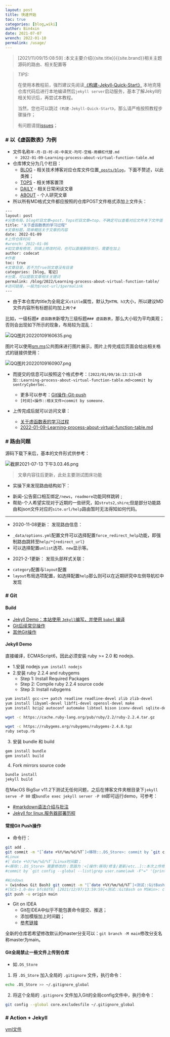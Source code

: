 ```yaml
---
layout: post
title: 快速开始
toc: true
categories: [blog,wiki]
author: Bin4xin
date: 2021-07-07
wrench: 2022-01-10
permalink: /usage/
---
```


> [2021/11/09/15:08:59] :本文主要介绍{{site.title}}{{site.brand}}相关主题源码的路由、相关配置等

> *TIPS:*
>
> 在使用本教程前，强烈建议先阅读[《构建-Jekyll-Quick-Start》](https://github.com/Bin4xin/bin4xin.github.io/wiki/%E6%9E%84%E5%BB%BA-Jekyll-Quick-Start)
> 本地克隆仓库代码后进行本地编译然后`jekyll server`启动服务，基本了解Jekyll的相关知识后，再尝试本教程。
>
> 当然，您也可以跳过`《构建-Jekyll-Quick-Start》`，那么请严格按照教程步骤操作；
>
> 有问题请提[issues](https://github.com/Bin4xin/bin4xin.github.io/issues/new)；


### # 以《虚函数表》为例

- 文件名称`年-月-日-时-间-中英文-均可-空格-用横杠代替.md`
  - `2022-01-09-Learning-process-about-virtual-function-table.md`
- 仓库博文分为几个栏目：
  - [BLOG](https://www.sentrylab.cn/blog/) - 相关技术博客对应仓库文件位置[`_posts/blog`](https://github.com/Bin4xin/bin4xin.github.io/tree/main/_posts/blog)，下面不赘述，以此类推；
  - [TOPS](https://www.sentrylab.cn/tops/) - 相关博客置顶
  - [DAILY](https://www.sentrylab.cn/daily/) - 相关日常闲谈文章
  - [ABOUT](https://www.sentrylab.cn/about/) - 个人研究文章
- 所以所有MD格式文件都应按照的仓库POST文件格式添加上文件头：

```bash
---
layout: post
#分类布局，blog栏目文章=post，Tops栏目文章=top，不确定可以查看对应文件夹下文件值
title: "关于虚函数表的学习过程"
#文章标题，简单概括关于文章的内容
date: 2022-01-09
#上传仓库时间
#wrench: 2022-01-06
#如文章有修改，则填上修改时间，也可以直接删除改行，需要在加上
author: codecat
#作者
toc: true
#文章目录，若不为True则文章没有目录
categories: [blog, 笔记]
#分类，可以提取文章相关关键词
permalink: /blog/2022/Learning-process-about-virtual-function-table/
#访问链接，一般为$root-url/$permalink
---
```

- 由于本仓库内title为全局定义`ctitle`属性，默认为`HTML h3`大小，所以建议MD文件内容所有标题前均加上`两个#`

比如，一级标题`# 虚函数表`新增为三级标题`### 虚函数表`，那么大小较为平均美观；否则会出现如下所示的现象，布局较为混乱：

![QQ图片20220109160635.png](https://s2.loli.net/2022/01/09/b1yYzColZqBPO7N.png)

图片可以使用[sm.ms](https://sm.ms/)公共图床进行图片展示，图片上传完成后页面会给出相关格式的链接供使用：

![QQ图片20220109160907.png](https://s2.loli.net/2022/01/09/O69qn1yIWGphVvE.png)

- 而提交的信息可以按照这个格式参考：`[2022/01/09/16:13:13]<添加::Learning-process-about-virtual-function-table.md>commit by sentryCyberSec.`
  - 更多可以参考：[Git操作-Git-push](https://github.com/Bin4xin/bin4xin.github.io/wiki/Git%E6%93%8D%E4%BD%9C-Git-push)
  - `[时间]<操作::相关文件>commit by someone.`

- 上传完成后就可以访问文章：
  - [关于虚函数表的学习过程](https://www.sentrylab.cn/blog/2022/Learning-process-about-virtual-function-table/)
  - [2022-01-09-Learning-process-about-virtual-function-table.md](https://github.com/sentryCyberSec/sentryCyberSec.github.io/blob/main/_posts/blog/2022-01-09-Learning-process-about-virtual-function-table.md)

### # 路由问题

源码下载下来后，基本的文件形式供参考：

![截屏2021-07-13 下午3.03.46.png](https://i.loli.net/2021/07/13/o4gb1veWBlfyx8T.png)

> 文章内容往后更新，此处主要测试图床功能

* 实操下来发现路由结构如下：
- 新闻-公告窗口相互绑定`/news`，`readmore`功能同样跳转	;
- 帮助-个人希望实现对于近期的一些研究，如`struts2,shiro`;但是部分功能路由和json文件对应的`site.url/help`路由暂时无法得知如何代码。

***
* 2020-11-08更新：
  发现路由信息：
- `_data/options.yml`配置文件可以选择配置`force_redirect_help`功能，即强制路由跳转至`help/*{redirect_url}`
-	可以选择配置`unlist`选项、`new`显示等。

* 2021-2-1更新：
  发现头部样式关联：
- `category`配置与`layout`配置
- `layout`布局选项配置，如选择配置`help`那么则可以在近期研究中左侧导航栏中发现

### # Git

#### Build

- [Jekyll Demo：本站使用 `Jekyll`编写，并使用 `babel` 编译](#Jekyll-Demo)
- [Git后续常见操作](#常规Git-Push操作)
- [其他Git操作](#Git全局禁止一些文件上传到仓库)

#### Jekyll Demo

直接编译，ECMAScript6，因此必须安装 ruby >= 2.0 和 nodejs.

- 1.安装 nodejs `yum install nodejs`
- 2.安装 ruby 2.2.4 and rubygems
  - Step 1: Install Required Packages
  - Step 2: Compile ruby 2.2.4 source code
  - Step 3: Install rubygems

```bash
yum install gcc-c++ patch readline readline-devel zlib zlib-devel
yum install libyaml-devel libffi-devel openssl-devel make
yum install bzip2 autoconf automake libtool bison iconv-devel sqlite-devel

wget -c https://cache.ruby-lang.org/pub/ruby/2.2/ruby-2.2.4.tar.gz

wget -c https://rubygems.org/rubygems/rubygems-2.4.8.tgz
ruby setup.rb
```
3. 安装 bundle 和 build

```bash
gem install bundle
gem install build
```

4. Fork mirrors source code

```bash
bundle install
jekyll build
```

在MacOS BigSur v11.2下测试无任何问题，之后在博客文件夹根目录下`jekyll serve -P 80` 或`bundle exec jekyll server -P 80`即可运行demo，可参考：
- [#markdown语法介绍与批注](https://about.sentrylab.cn/news/sentry-lab-markdown-usage/)
- [Jekyll for linux.服务器部署历程](https://www.sentrylab.cn/blog/2019/jekyll/in/linux/)

#### 常规Git Push操作

- 命令行：

```bash
git add .
git commit -m "[`date +%Y/%m/%d/%T`]<移除::.DS_Store>: commit by `git config --global --list|grep user.name|awk -F"=" '{print $2}'`"
#Linux
#[`date +%Y/%m/%d/%T`]Linux时间戳；
#<移除::.DS_Store> 需要修改的；思路为：<[操作:移除/修复/更新/etc..]::本次上传修改的文件/.DS_Store>
#commit by `git config --global --list|grep user.name|awk -F"=" '{print $2}'` 取出操作人

#Windows
> (windows Git Bash) git commit -m "[`date +%Y/%m/%d/%T`]<测试::GitBash on MSWin>: commit by `git config --global --list|grep user.name|awk -F"=" '{print $2}'`"
#[SCS-1.0-dev bfc8df8] [2021/12/07/13:59:59]<测试::GitBash on MSWin>: commit by sentryCyberSec
git push -u origin main
```

- Git on IDEA
  - Git在IDEA中似乎不能包裹命令提交、推送；
  - 添加模版加上时间戳；
  - [参考链接](https://blog.csdn.net/Q748893892/article/details/102460868)

全新的仓库若希望修改默认的master分支可以：`git branch -M main`修改分支名称master为main。

#### Git全局禁止一些文件上传到仓库

- 如`.DS_Store`

1. 将 `.DS_Store` 加入全局的 `.gitignore` 文件，执行命令：

```bash
echo .DS_Store >> ~/.gitignore_global
```

2. 将这个全局的 `.gitignore` 文件加入Git的全局config文件中，执行命令：

```bash
git config --global core.excludesfile ~/.gitignore_global
```

### # Action + Jekyll

[yml文件](https://github.com/Bin4xin/bin4xin.github.io/blob/main/.github/workflows/deploy.yml)
